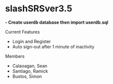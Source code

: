 # slashSRSver3.5
**- Create userdb database then import userdb.sql**

Current Features
- Login and Register
- Auto sign-out after 1 minute of inactivity

Members
- Calaoagan, Sean
- Santiago, Ramick
- Bustos, Simon
